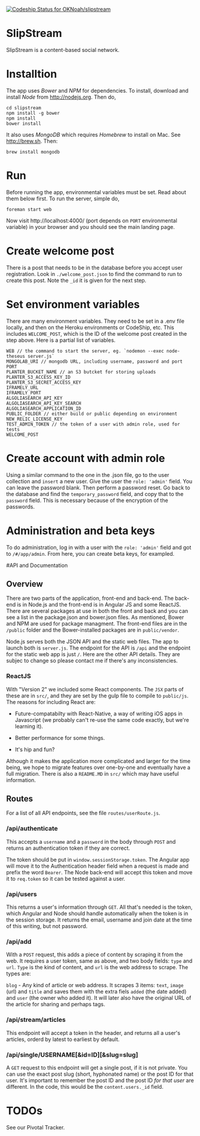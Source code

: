 [ ![Codeship Status for OKNoah/slipstream](https://codeship.com/projects/e25e8050-988b-0132-afbc-261ab1ce0f66/status?branch=master)](https://codeship.com/projects/63416)

# SlipStream

SlipStream is a content-based social network.

# Installtion

The app uses *Bower* and *NPM* for dependencies. To install, download and install *Node* from http://nodejs.org. Then do,

	cd slipstream
	npm install -g bower
	npm install
	bower install

It also uses *MongoDB* which requires *Homebrew* to install on Mac. See http://brew.sh. Then:

	brew install mongodb

# Run

Before running the app, environmental variables must be set. Read about them below first. To run the server, simple do,

	foreman start web

Now visit http://localhost:4000/ (port depends on `PORT` environmental variable) in your browser and you should see the main landing page.

# Create welcome post

There is a post that needs to be in the database before you accept user registration. Look in `./welcome_post.json` to find the command to run to create this post. Note the `_id` it is given for the next step.

# Set environment variables

There are many environment variables. They need to be set in a .env file locally, and then on the Heroku environments or CodeShip, etc. This includes `WELCOME_POST`, which is the ID of the welcome post created in the step above. Here is a partial list of variables.

	WEB // the command to start the server, eg. `nodemon --exec node-theseus server.js`
	MONGOLAB_URI // mongodb URL, including username, password and port
	PORT
	PLANTER_BUCKET_NAME // an S3 butcket for storing uploads
	PLANTER_S3_ACCESS_KEY_ID
	PLANTER_S3_SECRET_ACCESS_KEY
	IFRAMELY_URL
	IFRAMELY_PORT
	ALGOLIASEARCH_API_KEY
	ALGOLIASEARCH_API_KEY_SEARCH
	ALGOLIASEARCH_APPLICATION_ID
	PUBLIC_FOLDER // either build or public depending on environment
	NEW_RELIC_LICENSE_KEY
	TEST_ADMIN_TOKEN // the token of a user with admin role, used for tests
	WELCOME_POST

# Create account with admin role

Using a similar command to the one in the .json file, go to the user collection and `insert` a new user. Give the user the `role: 'admin'` field. You can leave the password blank. Then perform a password reset. Go back to the database and find the `temporary_password` field, and copy that to the `password` field. This is necessary because of the encryption of the passwords.

# Administration and beta keys

To do administration, log in with a user with the `role: 'admin'` field and got to `/#/app/admin`. From here, you can create beta keys, for exampled.

#API and Documentation

## Overview

There are two parts of the application, front-end and back-end. The back-end is in Node.js and the front-end is in Angular JS and some ReactJS. There are several packages at use in both the front and back and you can see a list in the package.json and bower.json files. As mentioned, Bower and NPM are used for package managment. The front-end files are in the `/public` folder and the Bower-installed packages are in `public/vendor`.

Node.js serves both the JSON API and the static web files. The app to launch both is `server.js`. The endpoint for the API is `/api` and the endpoint for the static web app is just `/`. Here are the other API details. They are subjec to change so please contact me if there's any inconsistencies.

### ReactJS

With "Version 2" we included some React components. The `JSX` parts of these are in `src/`, and they are set by the gulp file to compile to `public/js`. The reasons for including React are:

* Future-compatabilty with React-Native, a way of writing iOS apps in Javascript (we probably can't re-use the same code exactly, but we're learning it).

* Better performance for some things.

* It's hip and fun?

Although it makes the application more complicated and larger for the time being, we hope to migrate features over one-by-one and eventually have a full migration. There is also a `README.MD` in `src/` which may have useful information. 

## Routes

For a list of all API endpoints, see the file `routes/userRoute.js`.

### /api/authenticate

This accepts a `username` and a `password` in the body through `POST` and returns an authentication token if they are correct.

The token should be put in `window.sessionStorage.token`. The Angular app will move it to the Authentication header field when a request is made and prefix the word `Bearer`. The Node back-end will accept this token and move it to `req.token` so it can be tested against a user.

### /api/users

This returns a user's information through `GET`. All that's needed is the token, which Angular and Node should handle automatically when the token is in the session storage. It returns the email, username and join date at the time of this writing, but not password.

### /api/add

With a `POST` request, this adds a piece of content by scraping it from the web. It requires a user token, same as above, and two body fields: `type` and `url`. `Type` is the kind of content, and `url` is the web address to scrape. The types are:

`blog` - Any kind of article or web address. It scrapes 3 items: `text`, `image` (url) and `title` and saves them with the extra fiels `added` (the date added) and `user` (the owner who added it). It will later also have the original URL of the article for sharing and perhaps tags.

### /api/stream/articles

This endpoint will accept a token in the header, and returns all a user's articles, orderd by latest to earliest by default.

### /api/single/USERNAME[&id=ID][&slug=slug]

A `GET` request to this endpoint will get a single post, if it is not private. You can use the exact post slug (short, hyphonated name) or the post ID for that user. It's important to remember the post ID and the post ID _for that user_ are different. In the code, this would be the `content.users._id` field. 

# TODOs

See our Pivotal Tracker.